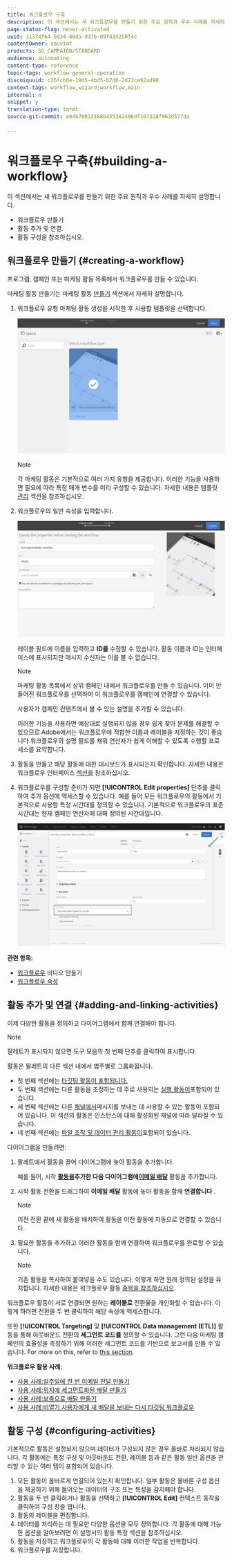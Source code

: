 ```yaml
---
title: 워크플로우 구축
description: 이 섹션에서는 새 워크플로우를 만들기 위한 주요 원칙과 우수 사례를 자세히 설명합니다.
page-status-flag: never-activated
uuid: 11374f64-8d34-40da-937b-09f419250f4c
contentOwner: sauviat
products: SG_CAMPAIGN/STANDARD
audience: automating
content-type: reference
topic-tags: workflow-general-operation
discoiquuid: c26fcb0e-19d5-4bd5-b7d6-2d22ce92ad90
context-tags: workflow,wizard;workflow,main
internal: n
snippet: y
translation-type: tm+mt
source-git-commit: e04b70012188b455382406df167328f963d577da

---
```



# 워크플로우 구축{#building-a-workflow}

이 섹션에서는 새 워크플로우를 만들기 위한 주요 원칙과 우수 사례를 자세히 설명합니다.

* 워크플로우 만들기
* 활동 추가 및 연결.
* 활동 구성을 참조하십시오.

## 워크플로우 만들기 {#creating-a-workflow}

프로그램, 캠페인 또는 마케팅 활동 목록에서 워크플로우를 만들 수 있습니다.

마케팅 활동 만들기는 마케팅 활동 [만들기](../../start/using/marketing-activities.md#creating-a-marketing-activity) 섹션에서 자세히 설명합니다.

1. 워크플로우 유형 마케팅 활동 생성을 시작한 후 사용할 템플릿을 선택합니다.

   ![](assets/workflow_creation_1.png)

   >[!NOTE]
   >
   >각 마케팅 활동은 기본적으로 여러 가지 유형을 제공합니다. 이러한 기능을 사용하면 필요에 따라 특정 매개 변수를 미리 구성할 수 있습니다. 자세한 내용은 템플릿 [관리](../../start/using/marketing-activity-templates.md) 섹션을 참조하십시오.

1. 워크플로우의 일반 속성을 입력합니다.

   ![](assets/workflow_creation_2.png)

   레이블 필드에 이름을 입력하고 **ID를** 수정할 수 있습니다. 활동 이름과 ID는 인터페이스에 표시되지만 메시지 수신자는 이를 볼 수 없습니다.

   >[!NOTE]
   >
   >마케팅 활동 목록에서 상위 캠페인 내에서 워크플로우를 만들 수 있습니다. 이미 만들어진 워크플로우를 선택하여 이 워크플로우를 캠페인에 연결할 수 있습니다.

   사용자가 캠페인 컨텐츠에서 볼 수 있는 설명을 추가할 수 있습니다.

   이러한 기능을 사용하면 예상대로 실행되지 않을 경우 쉽게 찾아 문제를 해결할 수 있으므로 Adobe에서는 워크플로우에 적합한 이름과 레이블을 지정하는 것이 좋습니다.워크플로우의 설명 필드를 채워 연산자가 쉽게 이해할 수 있도록 수행할 프로세스를 요약합니다.

1. 활동을 만들고 해당 활동에 대한 대시보드가 표시되는지 확인합니다. 자세한 내용은 워크플로우 인터페이스 [섹션을](../../automating/using/workflow-interface.md) 참조하십시오.

1. 워크플로우를 구성할 준비가 되면 **[!UICONTROL Edit properties]** 단추를 클릭하여 추가 옵션에 액세스할 수 있습니다. 예를 들어 모든 워크플로우의 활동에서 기본적으로 사용할 특정 시간대를 정의할 수 있습니다. 기본적으로 워크플로우의 표준 시간대는 현재 캠페인 연산자에 대해 정의된 시간대입니다.

   ![](assets/workflow_properties.png)

**관련 항목:**

* [워크플로우](https://docs.adobe.com/content/help/en/campaign-standard/using/managing-processes-and-data/workflow-general-operation/building-a-workflow.html) 비디오 만들기
* [워크플로우 속성](../../automating/using/executing-a-workflow.md#workflow-properties)

## 활동 추가 및 연결 {#adding-and-linking-activities}

이제 다양한 활동을 정의하고 다이어그램에서 함께 연결해야 합니다.

>[!NOTE]
>
>팔레트가 표시되지 않으면 도구 모음의 첫 번째 단추를 클릭하여 표시합니다.

활동은 팔레트의 다른 섹션 내에서 범주별로 그룹화됩니다.

* 첫 번째 섹션에는 [타깃팅 활동이 포함됩니다.](../../automating/using/about-targeting-activities.md)
* 두 번째 섹션에는 다른 활동을 조정하는 데 주로 사용되는 [실행 활동이](../../automating/using/about-execution-activities.md)포함되어 있습니다.
* 세 번째 섹션에는 다른 [채널에서](../../automating/using/about-channel-activities.md)메시지를 보내는 데 사용할 수 있는 활동이 포함되어 있습니다. 이 섹션의 활동은 인스턴스에 대해 활성화된 채널에 따라 달라질 수 있습니다.
* 네 번째 섹션에는 [파일 조작 및 데이터 관리 활동이](../../automating/using/about-data-management-activities.md)포함되어 있습니다.

다이어그램을 만들려면:

1. 팔레트에서 활동을 끌어 다이어그램에 놓아 활동을 추가합니다.

   예를 들어, 시작 **[활동을](../../automating/using/start-and-end.md)**추가한 다음 다이어그램에**[&#x200B;이메일 배달](../../automating/using/email-delivery.md)** 활동을 추가합니다.

1. 시작 활동 전환을 드래그하여 **이메일 배달** 활동에 놓아 활동을 함께 **연결합니다** .

   >[!NOTE]
   >
   >이전 전환 끝에 새 활동을 배치하여 활동을 이전 활동에 자동으로 연결할 수 있습니다.

1. 필요한 활동을 추가하고 이러한 활동을 함께 연결하여 워크플로우를 완료할 수 있습니다.

   >[!NOTE]
   >
   >기존 활동을 복사하여 붙여넣을 수도 있습니다. 이렇게 하면 원래 정의된 설정을 유지합니다. 자세한 내용은 워크플로우 활동 [중복을 참조하십시오](../../automating/using/workflow-interface.md#duplicating-workflow-activities).

워크플로우 활동이 서로 연결되면 원하는 **레이블로** 전환율을 개인화할 수 있습니다. 이렇게 하려면 전환을 두 번 클릭하여 해당 속성에 액세스합니다.

또한 **[!UICONTROL Targeting]** 및 **[!UICONTROL Data management (ETL)]** 활동을 통해 아웃바운드 전환의 **세그먼트 코드를** 정의할 수 있습니다. 그런 다음 마케팅 캠페인의 효율성을 측정하기 위해 이러한 세그먼트 코드를 기반으로 보고서를 만들 수 있습니다. For more on this, refer to [this section](../../reporting/using/creating-a-report-workflow-segment.md).

**워크플로우 활용 사례:**

* [사용 사례:일주일에 한 번 이메일 전달 만들기](../../automating/using/workflow-weekly-offer.md)
* [사용 사례:위치에 세그먼트화된 배달 만들기](../../automating/using/workflow-segmentation-location.md)
* [사용 사례:보충으로 배달 만들기](../../automating/using/workflow-created-query-with-complement.md)
* [사용 사례:비열기 사용자에게 새 배달을 보내는 다시 타깃팅 워크플로우](../../automating/using/workflow-cross-channel-retargeting.md)

## 활동 구성 {#configuring-activities}

기본적으로 활동은 설정되지 않으며 데이터가 구성되지 않은 경우 올바로 처리되지 않습니다. 각 활동에는 특정 구성 및 아웃바운드 전환, 레이블 등과 같은 활동 일반 옵션을 관리할 수 있는 여러 탭이 포함되어 있습니다.

1. 모든 활동이 올바르게 연결되어 있는지 확인합니다. 일부 활동은 올바른 구성 옵션을 제공하기 위해 들어오는 데이터의 구조 또는 특성을 감지해야 합니다.
1. 활동을 두 번 클릭하거나 활동을 선택하고 **[!UICONTROL Edit]** 컨텍스트 동작을 클릭하여 구성 창을 엽니다.
1. 활동의 레이블을 편집합니다.
1. 데이터를 처리하는 데 필요한 다양한 옵션을 모두 정의합니다. 각 활동에 대해 가능한 옵션을 알아보려면 이 설명서의 활동 특정 섹션을 참조하십시오.
1. 활동을 저장하고 워크플로우의 각 활동에 대해 이러한 작업을 반복합니다.
1. 워크플로우를 저장합니다.
